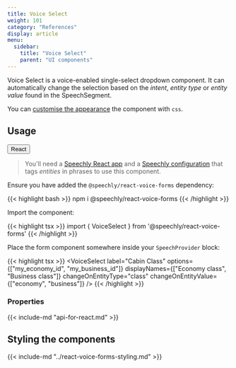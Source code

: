 ```yaml
---
title: Voice Select
weight: 101
category: "References"
display: article
menu:
  sidebar:
    title: "Voice Select"
    parent: "UI components"
---
```


<script>
  // updateTab function specific to this pages' tabs; called by updateTab() in app.js
  function updateTab() {
    let urlParams = new URLSearchParams(window.location.search);
    selectTab("platform", urlParams.get("platform"));
  }
</script>

Voice Select is a voice-enabled single-select dropdown component. It can automatically change the selection based on the _intent_, _entity type_ or _entity value_ found in the SpeechSegment.

You can [customise the appearance](#styling-the-components) the component with `css`.

## Usage

<div class="tab">
  <button class="tablinks platform React active" onclick="openTab(event, 'platform=React')">React</button>
</div>

<div class="React tabcontent platform code" style="display: block;">

> You'll need a [Speechly React app](/client-libraries/usage/?platform=React) and a [Speechly configuration](/slu-examples/basics/) that tags _entities_ in phrases to use this component.

Ensure you have added the `@speechly/react-voice-forms` dependency:

{{< highlight bash >}}
npm i @speechly/react-voice-forms
{{< /highlight >}}

Import the component:

{{< highlight tsx >}}
import { VoiceSelect } from '@speechly/react-voice-forms'
{{< /highlight >}}

Place the form component somewhere inside your `SpeechProvider` block:

{{< highlight tsx >}}
<SpeechProvider appId="YOUR_APP_ID_FROM_SPEECHLY_DASHBOARD">
  <VoiceSelect
    label="Cabin Class"
    options={["my_economy_id", "my_business_id"]}
    displayNames={["Economy class", "Business class"]}
    changeOnEntityType="class"
    changeOnEntityValue={["economy", "business"]}
  />
</SpeechProvider>
{{< /highlight >}}

### Properties

{{< include-md "api-for-react.md" >}}

## Styling the components

{{< include-md "../react-voice-forms-styling.md" >}}

</div>
